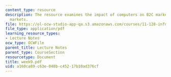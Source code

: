 ```yaml
---
content_type: resource
description: The resource examines the impact of computers on B2C markets and B2B
  markets.
file: https://ol-ocw-studio-app-qa.s3.amazonaws.com/courses/11-128-information-technology-and-the-labor-market-spring-2005/a160ca89c63e048bc45217b10ad376cf_week9.pdf
file_type: application/pdf
learning_resource_types:
- Lecture Notes
ocw_type: OCWFile
parent_title: Lecture Notes
parent_type: CourseSection
resourcetype: Document
title: week9.pdf
uid: a160ca89-c63e-048b-c452-17b10ad376cf
---
```

